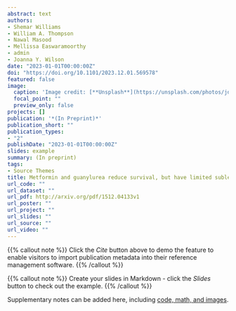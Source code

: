 ```yaml
---
abstract: text
authors:
- Shemar Williams
- William A. Thompson
- Nawal Masood
- Mellissa Easwaramoorthy
- admin
- Joanna Y. Wilson
date: "2023-01-01T00:00:00Z"
doi: "https://doi.org/10.1101/2023.12.01.569578"
featured: false
image:
  caption: 'Image credit: [**Unsplash**](https://unsplash.com/photos/jdD8gXaTZsc)'
  focal_point: ""
  preview_only: false
projects: []
publication: '*(In Preprint)*'
publication_short: ""
publication_types:
- "2"
publishDate: "2023-01-01T00:00:00Z"
slides: example
summary: (In preprint)
tags:
- Source Themes
title: Metformin and guanylurea reduce survival, but have limited sublethal effects in larval zebrafish (Danio rerio)
url_code: ""
url_dataset: ""
url_pdf: http://arxiv.org/pdf/1512.04133v1
url_poster: ""
url_project: ""
url_slides: ""
url_source: ""
url_video: ""
---
```


{{% callout note %}}
Click the *Cite* button above to demo the feature to enable visitors to import publication metadata into their reference management software.
{{% /callout %}}

{{% callout note %}}
Create your slides in Markdown - click the *Slides* button to check out the example.
{{% /callout %}}

Supplementary notes can be added here, including [code, math, and images](https://wowchemy.com/docs/writing-markdown-latex/).
